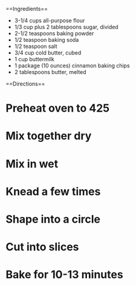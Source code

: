 ==Ingredients==
*   3-1/4 cups all-purpose flour
*   1/3 cup plus 2 tablespoons sugar, divided
*   2-1/2 teaspoons baking powder
*   1/2 teaspoon baking soda
*   1/2 teaspoon salt
*   3/4 cup cold butter, cubed
*   1 cup buttermilk
*   1 package (10 ounces) cinnamon baking chips
*   2 tablespoons butter, melted

==Directions==
# Preheat oven to 425
# Mix together dry 
# Mix in wet
# Knead a few times
# Shape into a circle
# Cut into slices
# Bake for 10-13 minutes